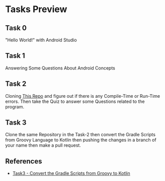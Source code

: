 # Tasks Preview

## Task 0
"Hello World!" with Android Studio

## Task 1
Answering Some Questions About Android Concepts

##  Task 2
Cloning [This Repo](https://github.com/Bareq-altaamah/the_chance_week6) and figure out if there is any Compile-Time or Run-Time errors.
Then take the Quiz to answer some Questions related to the program.

## Task 3
Clone the same Repository in the Task-2 then convert the Gradle Scripts from Groovy Language to Kotlin then pushing the changes in a branch of your name then make a pull request.


## References
* [Task3 - Convert the Gradle Scripts from Groovy to Kotlin](https://docs.gradle.org/current/userguide/migrating_from_groovy_to_kotlin_dsl.html#before_you_start_migrating)